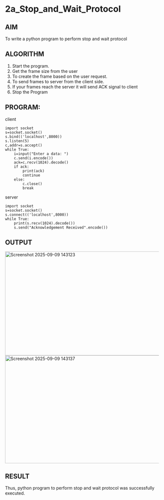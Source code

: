 # 2a_Stop_and_Wait_Protocol
## AIM 
To write a python program to perform stop and wait protocol
## ALGORITHM
1. Start the program.
2. Get the frame size from the user
3. To create the frame based on the user request.
4. To send frames to server from the client side.
5. If your frames reach the server it will send ACK signal to client
6. Stop the Program
## PROGRAM:
client 
```
import socket
s=socket.socket()
s.bind(('localhost',8000))
s.listen(5)
c,addr=s.accept()
while True:
    i=input("Enter a data: ")
    c.send(i.encode())
    ack=c.recv(1024).decode()
    if ack:
        print(ack)
        continue
    else:
        c.close()
        break
```
server
```
import socket
s=socket.socket()
s.connect(('localhost',8000))
while True:
    print(s.recv(1024).decode())
    s.send("Acknowledgement Received".encode())
```
## OUTPUT
<img width="934" height="340" alt="Screenshot 2025-09-09 143123" src="https://github.com/user-attachments/assets/9283fa66-893b-4281-a140-0d80df3633a8" />
<img width="929" height="353" alt="Screenshot 2025-09-09 143137" src="https://github.com/user-attachments/assets/3e276642-1baa-4e61-9788-c31273ba8d35" />


## RESULT
Thus, python program to perform stop and wait protocol was successfully executed.
